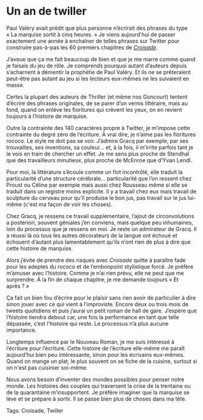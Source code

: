 # Un an de twiller

Paul Valéry avait prédit que plus personne n’écrirait des phrases du type « La marquise sortit à cinq heures. » Je viens aujourd'hui de passer exactement une année à enchaîner de telles phrases sur Twitter pour construire pas-à-pas les 60 premiers chapitres de [*Croisade*](http://twiller.tcrouzet.com/).<span id="more-12817"></span>

J’avoue que ça me fait beaucoup de bien et que je me marre comme quand je faisais du jeu de rôle. Je comprends pourquoi autant d’auteurs depuis s’acharnent à démentir la prophétie de Paul Valéry. Et ils ne se prêteraient peut-être pas autant au jeu si les lecteurs eux-mêmes ne les suivaient en masse.

Certes la plupart des auteurs de Thriller (et même nos Goncourt) tentent d’écrire des phrases originales, de se parer d’un vernis littéraire, mais au fond, quand on enlève les fioritures qui crèvent les yeux, on en revient toujours à l’histoire de marquise.

Outre la contrainte des 140 caractères propre à Twitter, je m’impose cette contrainte du degré zéro de l’écriture. À vrai dire, je n’aime pas les fioritures rococo. Le style ne doit pas se voir. J’admire Gracq par exemple, par ses trouvailles, ses inventions, sa couleur… et, à la fois, il m’irrite parfois tant je le vois en train de chercher un effet. Je me sens plus proche de Stendhal que des travailleurs minutieux, plus proche de McEnroe que d’Yvan Lendl.

Pour moi, la littérature s’écoule comme un flot incontrôlé, elle traduit la particularité d’une structure cérébrale… particularité que l’on ressent chez Proust ou Céline par exemple mais aussi chez Rousseau même si elle se traduit dans un registre moins explicite. Il y a travail chez eux mais travail de sculpture du cerveau pour qu'il produise le bon jus, pas travail sur le jus lui-même (c'est ma façon de voir les choses).

Chez Gracq, je ressens ce travail supplémentaire, l’ajout de circonvolutions a posteriori, souvent géniales j’en conviens, mais quelque peu inhumaines, loin du processus que je ressens en moi. Je reste un admirateur de Gracq. Il a réussi là où tous les autres décorateurs de la langue ont échoué et échouent d’autant plus lamentablement qu’ils n’ont rien de plus à dire que cette histoire de marquise.

Alors j’évite de prendre des risques avec *Croisade* quitte à paraître fade pour les adeptes du rococo et de l’embonpoint stylistique forcé. Je préfère m’amuser avec l’histoire. Comme je n’ai rien prévu, elle ne peut que me surprendre. À la fin de chaque chapitre, je me demande toujours « Et après ? »

Ça fait un bien fou d’écrire pour le plaisir sans rien avoir de particulier à dire sinon jouer avec ce qui vient à l’improviste. Encore deux ou trois mois de tweets quotidiens et puis j’aurai un petit roman de hall de gare. J’espère que l’histoire tiendra debout car, une fois la performance en tant que telle dépassée, c’est l'histoire qui reste. Le processus n’a plus aucune importance.

Longtemps influencé par le Nouveau Roman, je me suis intéressé à l’écriture pour l’écriture. Cette histoire de l’écriture elle-même me paraît aujourd’hui bien peu intéressante, sinon pour les écrivains eux-mêmes. Quand on mange un plat, le plus souvent on se fiche de la cuisine, surtout si on n'est pas cuisinier soi-même.

Nous avons besoin d’inventer des mondes possibles pour penser notre monde. Les histoires des couples qui traversent la crise de la trentaine ou de la quarantaine m’insupportent. Je préfère imaginer que la marquise se lève et se prépare à sortir. Il se passe bien plus de choses dans ma tête.

Tags: Croisade, Twiller